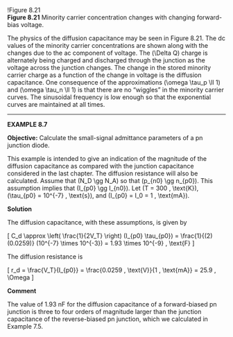 !Figure 8.21  
**Figure 8.21** Minority carrier concentration changes with changing forward-bias voltage.

The physics of the diffusion capacitance may be seen in Figure 8.21. The dc values of the minority carrier concentrations are shown along with the changes due to the ac component of voltage. The \(\Delta Q\) charge is alternately being charged and discharged through the junction as the voltage across the junction changes. The change in the stored minority carrier charge as a function of the change in voltage is the diffusion capacitance. One consequence of the approximations \(\omega \tau_p \ll 1\) and \(\omega \tau_n \ll 1\) is that there are no “wiggles” in the minority carrier curves. The sinusoidal frequency is low enough so that the exponential curves are maintained at all times.

----

**EXAMPLE 8.7**

**Objective:** Calculate the small-signal admittance parameters of a pn junction diode.

This example is intended to give an indication of the magnitude of the diffusion capacitance as compared with the junction capacitance considered in the last chapter. The diffusion resistance will also be calculated. Assume that \(N_D \gg N_A\) so that \(p_{n0} \gg n_{p0}\). This assumption implies that \(I_{p0} \gg I_{n0}\). Let \(T = 300 \, \text{K}\), \(\tau_{p0} = 10^{-7} \, \text{s}\), and \(I_{p0} = I_0 = 1 \, \text{mA}\).

**Solution**

The diffusion capacitance, with these assumptions, is given by

\[
C_d \approx \left( \frac{1}{2V_T} \right) (I_{p0} \tau_{p0}) = \frac{1}{(2)(0.0259)} (10^{-7} \times 10^{-3}) = 1.93 \times 10^{-9} \, \text{F}
\]

The diffusion resistance is

\[
r_d = \frac{V_T}{I_{p0}} = \frac{0.0259 \, \text{V}}{1 \, \text{mA}} = 25.9 \, \Omega
\]

**Comment**

The value of 1.93 nF for the diffusion capacitance of a forward-biased pn junction is three to four orders of magnitude larger than the junction capacitance of the reverse-biased pn junction, which we calculated in Example 7.5.